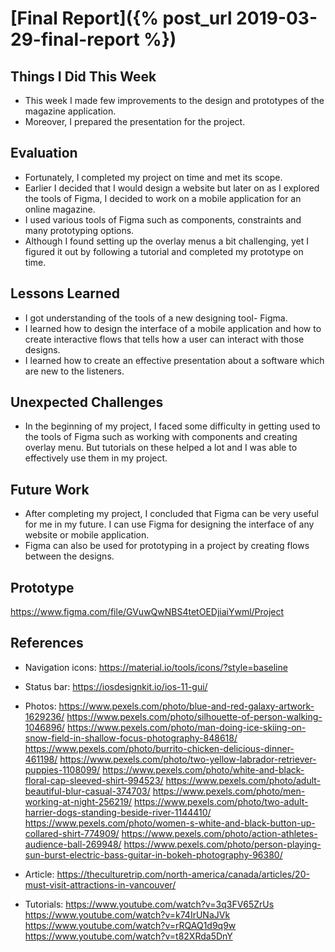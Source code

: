 # [Final Report]({% post_url 2019-03-29-final-report %})

## Things I Did This Week
- This week I made few improvements to the design and prototypes of the magazine application. 
- Moreover, I prepared the presentation for the project.

## Evaluation
- Fortunately, I completed my project on time and met its scope. 
- Earlier I decided that I would design a website but later on as I explored the tools of Figma, I decided to work on a mobile application for an online magazine.
- I used various tools of Figma such as components, constraints and many prototyping options.
- Although I found setting up the overlay menus a bit challenging, yet I figured it out by following a tutorial and completed my prototype on time.

## Lessons Learned
- I got understanding of the tools of a new designing tool- Figma. 
- I learned how to design the interface of a mobile application and how to create interactive flows that tells how a user can interact with those designs. 
- I learned how to create an effective presentation about a software which are new to the listeners.

## Unexpected Challenges
- In the beginning of my project, I faced some difficulty in getting used to the tools of Figma such as working with components and creating overlay menu. But tutorials on these helped a lot and I was able to effectively use them in my project.

## Future Work
- After completing my project, I concluded that Figma can be very useful for me in my future. I can use Figma for designing the interface of any website or mobile application.
- Figma can also be used for prototyping in a project by creating flows between the designs.

## Prototype
https://www.figma.com/file/GVuwQwNBS4tetOEDjiaiYwml/Project

## References
- Navigation icons:
https://material.io/tools/icons/?style=baseline

- Status bar:
https://iosdesignkit.io/ios-11-gui/

- Photos:
https://www.pexels.com/photo/blue-and-red-galaxy-artwork-1629236/
https://www.pexels.com/photo/silhouette-of-person-walking-1046896/
https://www.pexels.com/photo/man-doing-ice-skiing-on-snow-field-in-shallow-focus-photography-848618/
https://www.pexels.com/photo/burrito-chicken-delicious-dinner-461198/
https://www.pexels.com/photo/two-yellow-labrador-retriever-puppies-1108099/
https://www.pexels.com/photo/white-and-black-floral-cap-sleeved-shirt-994523/
https://www.pexels.com/photo/adult-beautiful-blur-casual-374703/
https://www.pexels.com/photo/men-working-at-night-256219/
https://www.pexels.com/photo/two-adult-harrier-dogs-standing-beside-river-1144410/
https://www.pexels.com/photo/women-s-white-and-black-button-up-collared-shirt-774909/
https://www.pexels.com/photo/action-athletes-audience-ball-269948/
https://www.pexels.com/photo/person-playing-sun-burst-electric-bass-guitar-in-bokeh-photography-96380/

- Article: 
https://theculturetrip.com/north-america/canada/articles/20-must-visit-attractions-in-vancouver/

- Tutorials:
https://www.youtube.com/watch?v=3q3FV65ZrUs
https://www.youtube.com/watch?v=k74IrUNaJVk
https://www.youtube.com/watch?v=rRQAQ1d9q9w
https://www.youtube.com/watch?v=t82XRda5DnY

